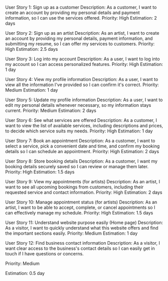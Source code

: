 User Story 1: Sign up as a customer
Description: As a customer, I want to create an account by providing my personal details and payment information, so I can use the services offered.
Priority: High
Estimation: 2 days

User Story 2: Sign up as an artist
Description: As an artist, I want to create an account by providing my personal details, payment information, and submitting my resume, so I can offer my services to customers.
Priority: High
Estimation: 2.5 days

User Story 3: Log into my account
Description: As a user, I want to log into my account so I can access personalized features.
Priority: High
Estimation: 1 day

User Story 4: View my profile information
Description: As a user, I want to view all the information I've provided so I can confirm it's correct.
Priority: Medium
Estimation: 1 day

User Story 5: Update my profile information
Description: As a user, I want to edit my personal details whenever necessary, so my information stays current.
Priority: Medium
Estimation: 2 days

User Story 6: See what services are offered
Description: As a customer, I want to view the list of available services, including descriptions and prices, to decide which service suits my needs.
Priority: High
Estimation: 1 day

User Story 7: Book an appointment
Description: As a customer, I want to select a service, pick a convenient date and time, and confirm my booking details so I can schedule an appointment.
Priority: High
Estimation: 2 days

User Story 8: Store booking details
Description: As a customer, I want my booking details securely saved so I can review or manage them later.
Priority: High
Estimation: 1.5 days

User Story 9: View my appointments (for artists)
Description: As an artist, I want to see all upcoming bookings from customers, including their requested service and contact information.
Priority: High
Estimation: 2 days

User Story 10: Manage appointment status (for artists)
Description: As an artist, I want to be able to accept, complete, or cancel appointments so I can effectively manage my schedule.
Priority: High
Estimation: 1.5 days

User Story 11: Understand website purpose easily (Home page)
Description: As a visitor, I want to quickly understand what this website offers and find the important sections easily.
Priority: Medium
Estimation: 1 day

User Story 12: Find business contact information
Description: As a visitor, I want clear access to the business's contact details so I can easily get in touch if I have questions or concerns.

Priority: Medium

Estimation: 0.5 day
